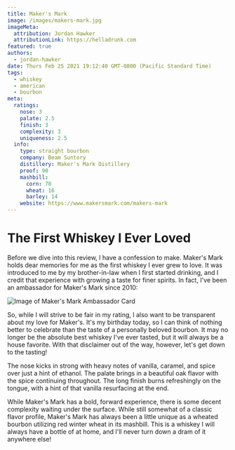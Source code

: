 ```yaml
---
title: Maker's Mark
image: /images/makers-mark.jpg
imageMeta:
  attribution: Jordan Hawker
  attributionLink: https://helladrunk.com
featured: true
authors:
  - jordan-hawker
date: Thurs Feb 25 2021 19:12:40 GMT-0800 (Pacific Standard Time)
tags:
  - whiskey
  - american
  - bourbon
meta:
  ratings:
    nose: 3
    palate: 2.5
    finish: 3
    complexity: 3
    uniqueness: 2.5
  info:
    type: straight bourbon
    company: Beam Suntory
    distillery: Maker's Mark Distillery
    proof: 90
    mashbill:
      corn: 70
      wheat: 16
      barley: 14
    website: https://www.makersmark.com/makers-mark
---
```


# The First Whiskey I Ever Loved

Before we dive into this review, I have a confession to make. Maker's Mark holds dear memories for me 
as the first whiskey I ever grew to love. It was introduced to me by my brother-in-law when I first 
started drinking, and I credit that experience with growing a taste for finer spirits. In fact, I've 
been an ambassador for Maker's Mark since 2010:

![Image of Maker's Mark Ambassador Card](/images/makers-ambassador.png)

So, while I will strive to be fair in my rating, I also want to be transparent about my love for Maker's. 
It's my birthday today, so I can think of nothing better to celebrate than the taste of a personally 
beloved bourbon. It may no longer be the absolute best whiskey I've ever tasted, but it will always be a 
house favorite. With that disclaimer out of the way, however, let's get down to the tasting!

The nose kicks in strong with heavy notes of vanilla, caramel, and spice over just a hint of ethanol. 
The palate brings in a beautiful oak flavor with the spice continuing throughout. The long finish burns 
refreshingly on the tongue, with a hint of that vanilla resurfacing at the end.

While Maker's Mark has a bold, forward experience, there is some decent complexity waiting under the 
surface. While still somewhat of a classic flavor profile, Maker's Mark has always been a little unique 
as a wheated bourbon utilizing red winter wheat in its mashbill. This is a whiskey I will always have a 
bottle of at home, and I'll never turn down a dram of it anywhere else!
